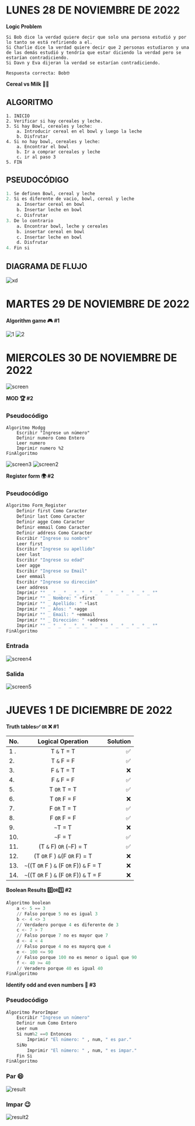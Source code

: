 # LUNES 28 DE NOVIEMBRE DE 2022
**Logic Problem**

```
Si Bob dice la verdad quiere decir que solo una persona estudió y por lo tanto se está refiriendo a el.
Si Charlie dice la verdad quiere decir que 2 personas estudiaron y una de las demás estudió y tendría que estar diciendo la verdad pero se estarían contradiciendo.
Si Davn y Eva dijeran la verdad se estarían contradiciendo.

Respuesta correcta: Bob🤓
```

**Cereal vs Milk 🐄🥣**
## ALGORITMO
```
1. INICIO
2. Verificar si hay cereales y leche.
3. Si hay Bowl, cereales y leche:
	a. Introducir cereal en el bowl y luego la leche
	b. Disfrutar
4. Si no hay bowl, cereales y leche:
	a. Encontrar el bowl
	b. Ir a comprar cereales y leche
	c. ir al paso 3 
5. FIN
```
## PSEUDOCÓDIGO
```python
1. Se definen Bowl, cereal y leche
2. Si es diferente de vacio, bowl, cereal y leche
	a. Insertar cereal en bowl
	b. Insertar leche en bowl
	c. Disfrutar
3. De lo contrario 
	a. Encontrar bowl, leche y cereales
	b. insertar cereal en bowl
	c. Insertar leche en bowl
	d. Disfrutar
4. Fin si

```


## DIAGRAMA DE FLUJO
![xd](https://user-images.githubusercontent.com/78062925/204417143-1b2956cc-41c3-458a-891b-4047fabeebb4.png)

# MARTES 29 DE NOVIEMBRE DE 2022


**Algorithm game 🎮 #1**

![1](https://user-images.githubusercontent.com/78062925/204678372-9d939b29-aeb2-4325-8c4d-1c74f4f3b732.png)
![2](https://user-images.githubusercontent.com/78062925/204678385-47982c56-4b9c-4427-823b-a008a09f1072.png)

# MIERCOLES 30 DE NOVIEMBRE DE 2022
![screen](https://user-images.githubusercontent.com/78062925/205211372-d3d35444-4746-43b5-9334-b55a9cd09416.jpeg)

**MOD 🏆 #2** 

### Pseudocódigo
```
Algoritmo Modgg
	Escribir "Ingrese un número"
	Definir numero Como Entero
	Leer numero
	Imprimir numero %2
FinAlgoritmo
```

![screen3](https://user-images.githubusercontent.com/78062925/205212162-e97329cd-aff3-4688-a23a-dff0477e0c8e.png)
![screen2](https://user-images.githubusercontent.com/78062925/205212222-d4adf980-4ade-4e58-8ff5-a987fb7666cb.png)

**Register form 🌍 #2** 

### Pseudocódigo
```python
Algoritmo Form_Register
	Definir first Como Caracter
	Definir last Como Caracter
	Definir agge Como Caracter
	Definir emmail Como Caracter
	Definir address Como Caracter
	Escribir "Ingrese su nombre"
	Leer first
	Escribir "Ingrese su apellido"
	Leer last
	Escribir "Ingrese su edad"
	Leer agge
	Escribir "Ingrese su Email"
	Leer emmail
	Escribir "Ingrese su dirección"
	Leer address
	Imprimir "° _ ° _ ° _ °_ °_ ° _ ° _ ° _ ° _ ° _ ° _ °"
	Imprimir "° _ Nombre: " +first
	Imprimir "° _ Apellido: " +last
	Imprimir "° _ Años: " +agge
	Imprimir "° _ Email: " +emmail
	Imprimir "° _ Dirección: " +address
	Imprimir "° _ ° _ ° _ °_ °_ ° _ ° _ ° _ ° _ ° _ ° _ °"
FinAlgoritmo
```

### Entrada
![screen4](https://user-images.githubusercontent.com/78062925/205213899-6ed52e50-3cd4-4860-b24a-85647a71d332.png)


### Salida
![screen5](https://user-images.githubusercontent.com/78062925/205213905-e36641e9-6e5f-4cdf-9bd9-f72a67d8d7dd.png)

# JUEVES 1 DE DICIEMBRE DE 2022

**Truth tables✅ `OR` ❌ #1**

| No.        | Logical Operation           | Solution  |
| ------------- |:-------------:| -----:|
| 1 .     | T `&` T = T | ✅ |
| 2.      |   T `&` F = F    |  ✅  |
| 3. |          F `&` T = T  | ❌ | 
| 4. |        F `&` F = F    | ✅ |
| 5. |          T `OR` T = T  |✅ |
| 6. |        T `OR`  F = F    |❌ |
| 7. |         F `OR`  T = T   |✅ |
| 8. |         F `OR`  F = F   | ✅|
| 9. |        `~`T = T  | ❌|
| 10. |        `~`F = T   |✅ |
| 11. |      (T `&` F) `OR`  (`~`F) = T     | ✅|
| 12. |         (T `OR`  F ) `&`(F `OR`  F) = T   | ❌|
| 13. |        `~`((T `OR`  F ) `&` (F `OR`  F)) `&` F = T   | ❌|
| 14. |       `~`((T `OR`  F ) `&` (F `OR`  F)) `&` T = F     | ❌|

**Boolean Results 0️⃣`OR`1️⃣ #2**
```python
Algoritmo boolean
	a <- 5 == 3 
	// Falso porque 5 no es igual 3
	b <- 4 <> 3
	// Verdadero porque 4 es diferente de 3
	c <- 7 > 7
	// Falso porque 7 no es mayor que 7
	d <- 4 < 4
	// Falso porque 4 no es mayorq que 4
	e <- 100 <= 90
	// Falso porque 100 no es menor o igual que 90
	f <- 40 >= 40
	// Veradero porque 40 es igual 40
FinAlgoritmo
```


**Identify odd and even numbers 🔢 #3**
### Pseudocódigo
```python
Algoritmo ParorImpar
	Escribir "Ingrese un número"
	Definir num Como Entero
	Leer num
	Si num%2 ==0 Entonces
		Imprimir "El número: " , num, " es par."
	SiNo
		Imprimir "El número: " , num, " es impar."
	Fin Si
FinAlgoritmo
```
### Par 😄
![result](https://user-images.githubusercontent.com/78062925/205227445-1dd71d38-563f-48e2-a865-e70612ac32b1.png)


### Impar 😉
![result2](https://user-images.githubusercontent.com/78062925/205227470-70030082-8371-4658-b366-70ca3f550891.png)



